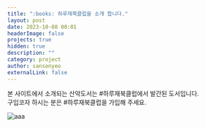 ```yaml
---
title: ":books: 하루재북클럽을 소개 합니다."
layout: post
date: 2023-10-08 00:01
headerImage: false
projects: true
hidden: true
description: ""
category: project
author: sansonyeo
externalLink: false
---
```


본 사이트에서 소개되는 산악도서는 #하루재북클럽에서 발간된 도서입니다. <br>
구입코자 하시는 분은 #하루재북클럽을 가입해 주세요.

![aaa](https://sansonyeo.github.io/mountain-book/assets/images/하루재북클럽소개.jpg)
